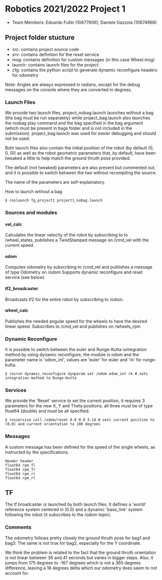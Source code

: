 # Robotics 2021/2022 Project 1

- Team Members: Edoardo Fullin (10677606), Daniele Gazzola (10674966)

## Project folder stucture

- src: contains project source code
- srv: contains definition for the reset service
- msg: contains definition for custom messages (in this case Wheel.msg)
- launch: contains launch files for the project
- cfg: contains the python script to generate dynamic reconfigure headers for odometry

Note: Angles are always expressed in radians, except for the debug messages on the console where they are converted in degrees.

### Launch Files

We provide two launch files, project_nobag.launch launches without a bag (the bag must be run separately) while project_bag.launch also launches the rosbag play command and the bag specified in the bag argument (which must be present in bags folder and is not included in the submission). 
project_bag.launch was used for easier debugging and should not be used. 

Both launch files also contain the initial position of the robot (by default (0, 0, 0)) as well as the robot geometric parameters that, by default, have been tweaked a little to help match the ground thruth pose provided.

The default (not tweaked) parameters are also present but commented out, and it is possible to switch between the two without recompiling the source.

The name of the parameters are self-explainatory.

How to launch without a bag

```shell
$ roslaunch fg_project1 project1_nobag.launch
```

### Sources and modules

#### vel_calc

Calculates the linear velocity of the robot by subscribing to to /wheel_states, publishes a TwistStamped message on /cmd_vel with the current speed.

#### odom

Computes odometry by subscribing to /cmd_vel and publishes a message of type Odometry on /odom 
Supports dynamic reconfigure and reset service (see below)

#### tf2_broadcaster

Broadcasts tf2 for the entire robot by subscribing to /odom.

#### wheel_calc

Publishes the needed angular speed for the wheels to have the desired linear speed.
Subscribes to /cmd_vel and publishes on /wheels_rpm

### Dynamic Reconfigure

It is possible to switch between the euler and Runge-Kutta iuntegration method by using dynamic reconfigure, the module is odom and the parameter name is 'odom_int', values are 'euler' for euler and 'rk' for runge-kutta.

```shell
$ rosrun dynamic_reconfigure dynparam set /odom odom_int rk # sets integration method to Runge-Kutta
```

### Services

We provide the 'Reset' service to set the current position, it requires 3 parameters for the new X, Y and Theta positions, all three must be of type float64 (double) and must be all specified.

```shell
$ rosservive call /odom/reset 0.0 0.0 3.14 # sets current position to (0,0) and current orientation to 180 degrees
```

### Messages

A custom message has been defined for the speed of the single wheels, as instructed by the specifications.

```
Header header
float64 rpm_fl
float64 rpm_fr
float64 rpm_rr
float64 rpm_rl
```

## TF

The tf broadcaster is launched by both launch files. 
It defines a 'world' reference system centered in (0.0) and a dynamic 'base_link' system following the robot (it subscribes to the /odom topic).

### Comments

The odometry follows pretty closely the ground thruth pose for bag1 and bag3.
The same is not true for bag2, especially for the Y coordinate.

We think the problem is related to the fact that the ground thruth orientation is not linear between 36 and 41 seconds but varies in bigger steps.
Also, it jumps from 175 degrees to -167 degrees which is not a 360 degrees difference, leaving a 18 degrees delta which our odometry does seem to not account for.

